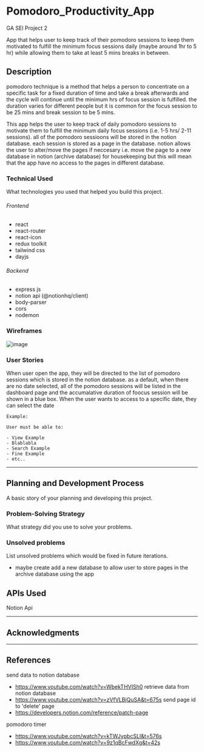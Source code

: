 # Pomodoro_Productivity_App

GA SEI Project 2

App that helps user to keep track of their pomodoro sessions to keep them motivated to fulfill the minimum focus sessions daily (maybe around 1hr to 5 hr) while allowing them to take at least 5 mins breaks in between.

## Description

pomodoro technique is a method that helps a person to concentrate on a specific task for a fixed duration of time and take a break afterwards and the cycle will continue until the minimum hrs of focus session is fulfilled. the duration varies for different people but it is common for the focus session to be 25 mins and break session to be 5 mins.

This app helps the user to keep track of daily pomodoro sessions to motivate them to fulfill the minimum daily focus sessions (i.e. 1-5 hrs/ 2-11 sessions). all of the pomodoro sessioons will be stored in the notion database. each session is stored as a page in the database. notion allows the user to alter/move the pages if neccesary i.e. move the page to a new database in notion (archive database) for housekeeping but this will mean that the app have no access to the pages in different database.

### Technical Used
What technologies you used that helped you build this project. 

###### Frontend
- react
- react-router
- react-icon
- redux toolkit
- tailwind css
- dayjs

###### Backend
- express js
- notion api (@notionhq/client)
- body-parser
- cors
- nodemon


### Wireframes

![image](https://user-images.githubusercontent.com/44399805/176833046-3f5f201f-e04a-4417-acad-7d50f01586e3.png)


### User Stories

When user open the app, they will be directed to the list of pomodoro sessions which is stored in the notion database. as a default, when there are no date selected, all of the pomodoro sessions will be listed in the dashboard page and the accumalative duration of foocus session will be shown in a blue box. When the user wants to access to a specific date, they can select the date 

```
Example:

User must be able to:

- View Example
- Blablabla
- Search Example
- Fine Example
- etc..

```

---

## Planning and Development Process

A basic story of your planning and developing this project.

### Problem-Solving Strategy

What strategy did you use to solve your problems.

### Unsolved problems

List unsolved problems which would be fixed in future iterations.
- maybe create add a new database to allow user to store pages in the archive database using the app

## APIs Used

Notion Api


---

## Acknowledgments


---

 ## References
 
 send data to notion database 
 - https://www.youtube.com/watch?v=WbekTHVISh0
 retrieve data from notion database
 - https://www.youtube.com/watch?v=zVfVLBjQuSA&t=675s
 send page id to 'delete' page
 - https://developers.notion.com/reference/patch-page

pomodoro timer
- https://www.youtube.com/watch?v=kTWJypbcSLI&t=576s
- https://www.youtube.com/watch?v=9z1qBcFwdXg&t=42s
 
